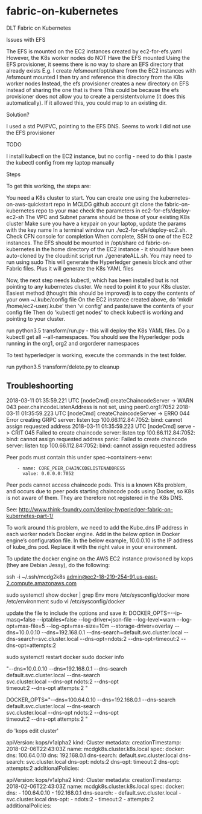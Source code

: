 # fabric-on-kubernetes
DLT Fabric on Kubernetes

Issues with EFS

The EFS is mounted on the EC2 instances created by ec2-for-efs.yaml
However, the K8s worker nodes do NOT Have the EFS mounted
Using the EFS provisioner, it seems there is no way to share an EFS directory that already exists
E.g. I create /efsmount/opt/share from the EC2 instances with /efsmount mounted
I then try and reference this directory from the K8s worker nodes
Instead, the efs provisioner creates a new directory on EFS instead of sharing the one that is there
This could be because the efs provisioner does not allow you to create a persistentvolume (it does this automatically).
If it allowed this, you could map to an existing dir.

Solution?

I used a std PV/PVC, pointing to the EFS DNS. Seems to work
I did not use the EFS provisioner

TODO

I install kubectl on the EC2 instance, but no config - need to do this
I paste the kubectl config from my laptop manually

Steps

To get this working, the steps are:

You need a K8s cluster to start. 
You can create one using the kubernetes-on-aws-quickstart repo in MCLDG github account
git clone the fabric-on-kubernetes repo to your mac
check the parameters in ec2-for-efs/deploy-ec2-sh
The VPC and Subnet params should be those of your existing K8s cluster
Make sure you have a keypair on your laptop, update the params with the key name 
In a terminal window run ./ec2-for-efs/deploy-ec2.sh. Check CFN console for completion
When complete, SSH to one of the EC2 instances. The EFS should be mounted in /opt/share
cd fabric-on-kubernetes in the home directory of the EC2 instance - it should have been auto-cloned by the cloud:init script
run ./generateALL.sh. You may need to run using sudo
This will generate the Hyperledger genesis block and other Fabric files. Plus it will generate the K8s YAML files

Now, the next step needs kubectl, which has been installed but is not pointing to any kubernetes cluster.
We need to point it to your K8s cluster.
Easiest method (thought this should be improved) is to copy the contents of your own ~/.kube/config file
On the EC2 instance created above, do 'mkdir /home/ec2-user/.kube'
then 'vi config' and paste/save the contents of your config file
Then do 'kubectl get nodes' to check kubectl is working and pointing to your cluster.

run python3.5 transform/run.py - this will deploy the K8s YAML files. 
Do a kubectl get all --all-namespaces. You should see the Hyperledger pods running in the org1, org2 and orgorderer namespaces

To test hyperledger is working, execute the commands in the test folder. 

run python3.5 transform/delete.py to cleanup

## Troubleshoorting

2018-03-11 01:35:59.221 UTC [nodeCmd] createChaincodeServer -> WARN 043 peer.chaincodeListenAddress is not set, using peer0.org1:7052
2018-03-11 01:35:59.223 UTC [nodeCmd] createChaincodeServer -> ERRO 044 Error creating GRPC server: listen tcp 100.66.112.84:7052: bind: cannot assign requested address
2018-03-11 01:35:59.223 UTC [nodeCmd] serve -> CRIT 045 Failed to create chaincode server: listen tcp 100.66.112.84:7052: bind: cannot assign requested address
panic: Failed to create chaincode server: listen tcp 100.66.112.84:7052: bind: cannot assign requested address

Peer pods must contain this under spec->containers->env:

        - name: CORE_PEER_CHAINCODELISTENADDRESS
          value: 0.0.0.0:7052


Peer pods cannot access chaincode pods. This is a known K8s problem, and occurs due to peer pods starting
chaincode pods using Docker, so K8s is not aware of them. They are therefore not registered in the K8s DNS.

See: http://www.think-foundry.com/deploy-hyperledger-fabric-on-kubernetes-part-1/

To work around this problem, we need to add the Kube_dns IP address in each worker node’s Docker engine. Add in the 
below option in Docker engine’s configuration file. In the below example, 10.0.0.10 is the IP address of kube_dns pod. 
Replace it with the right value in your environment.

To update the docker engine on the AWS EC2 instance provisoned by kops (they are Debian Jessy), do the following:

ssh -i ~/.ssh/mcdg2k8s admin@ec2-18-219-254-91.us-east-2.compute.amazonaws.com

sudo systemctl show docker | grep Env
more /etc/sysconfig/docker
more /etc/environment
sudo vi /etc/sysconfig/docker

update the file to include the options and save it:
DOCKER_OPTS=--ip-masq=false --iptables=false --log-driver=json-file --log-level=warn --log-opt=max-file=5 --log-opt=max-size=10m --storage-driver=overlay --dns=10.0.0.10 --dns=192.168.0.1 --dns-search=default.svc.cluster.local --dns-search=svc.cluster.local --dns-opt=ndots:2 --dns-opt=timeout:2 --dns-opt=attempts:2

sudo systemctl restart docker
sudo docker info


"--dns=10.0.0.10 --dns=192.168.0.1 --dns-search \
default.svc.cluster.local --dns-search \
svc.cluster.local --dns-opt ndots:2 --dns-opt \
timeout:2 --dns-opt attempts:2 "

DOCKER_OPTS="--dns=100.64.0.10 --dns=192.168.0.1 --dns-search \
default.svc.cluster.local --dns-search \
svc.cluster.local --dns-opt ndots:2 --dns-opt \
timeout:2 --dns-opt attempts:2 "

do 'kops edit cluster'

apiVersion: kops/v1alpha2
kind: Cluster
metadata:
  creationTimestamp: 2018-02-06T22:43:03Z
  name: mcdgk8s.cluster.k8s.local
spec:
  docker:
    dns: 100.64.0.10
    dns: 192.168.0.1
    dns-search: default.svc.cluster.local
    dns-search: svc.cluster.local
    dns-opt: ndots:2
    dns-opt: timeout:2
    dns-opt: attempts:2
  additionalPolicies:
  
  
apiVersion: kops/v1alpha2
kind: Cluster
metadata:
  creationTimestamp: 2018-02-06T22:43:03Z
  name: mcdgk8s.cluster.k8s.local
spec:
  docker:
    dns:
    - 100.64.0.10
    - 192.168.0.1
    dns-search:
    - default.svc.cluster.local
    - svc.cluster.local
    dns-opt:
    - ndots:2
    - timeout:2
    - attempts:2
  additionalPolicies: